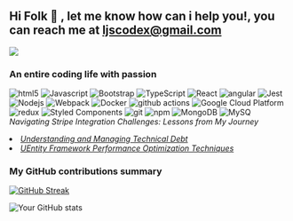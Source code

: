 ## Hi Folk 👋 , let me know how can i help you!, you can reach me at ljscodex@gmail.com

<!--
**ljscodex/ljscodex** is a ✨ _special_ ✨ repository because its `README.md` (this file) appears on your GitHub profile.

Here are some ideas to get you started:

- 🔭 I’m currently working on ...
- 🌱 I’m currently learning ...
- 👯 I’m looking to collaborate on ...
- 🤔 I’m looking for help with ...
- 💬 Ask me about ...
- 📫 How to reach me: ...
- 😄 Pronouns: ...
- ⚡ Fun fact: ...
-->
![](https://komarev.com/ghpvc/?username=ljscodex&theme=dark)
<h3>An entire coding life with passion</h3>
<p>
  <img alt="html5" src="https://img.shields.io/badge/-HTML5-E34F26?style=flat-square&logo=html5&logoColor=white" />
  <img alt="Javascript" src="https://img.shields.io/badge/-javascript-f7df1c?style=flat-square&logo=javascript&logoColor=black" />
  <img alt="Bootstrap" src="https://img.shields.io/badge/-bootstrap-7953b3?style=flat-square&logo=javascript&logoColor=white" />
  <img alt="TypeScript" src="https://img.shields.io/badge/-TypeScript-007ACC?style=flat-square&logo=typescript&logoColor=white" />
  <img alt="React" src="https://img.shields.io/badge/-React-45b8d8?style=flat-square&logo=react&logoColor=white" />
  <img alt="angular" src="https://img.shields.io/badge/-Angular-DD0031?style=flat-square&logo=angular&logoColor=white" />
  <img alt="Jest" src="https://img.shields.io/badge/-jest-be3d19?style=flat-square&logo=jest&logoColor=white" />
  <img alt="Nodejs" src="https://img.shields.io/badge/-Nodejs-43853d?style=flat-square&logo=Node.js&logoColor=white" />
  <img alt="Webpack" src="https://img.shields.io/badge/-Webpack-8DD6F9?style=flat-square&logo=webpack&logoColor=white" />
  <img alt="Docker" src="https://img.shields.io/badge/-Docker-46a2f1?style=flat-square&logo=docker&logoColor=white" />
  <img alt="github actions" src="https://img.shields.io/badge/-Github_Actions-2088FF?style=flat-square&logo=github-actions&logoColor=white" />
  <img alt="Google Cloud Platform" src="https://img.shields.io/badge/-Google_Cloud_Platform-1a73e8?style=flat-square&logo=google-cloud&logoColor=white" />
  <img alt="redux" src="https://img.shields.io/badge/-Redux-764ABC?style=flat-square&logo=redux&logoColor=white" />
  <img alt="Styled Components" src="https://img.shields.io/badge/-Styled_Components-db7092?style=flat-square&logo=styled-components&logoColor=white" />
  <img alt="git" src="https://img.shields.io/badge/-Git-F05032?style=flat-square&logo=git&logoColor=white" />
  <img alt="npm" src="https://img.shields.io/badge/-NPM-CB3837?style=flat-square&logo=npm&logoColor=white" />
  <img alt="MongoDB" src="https://img.shields.io/badge/-MongoDB-13aa52?style=flat-square&logo=mongodb&logoColor=white" />
  <img alt="MySQ" src="https://img.shields.io/badge/MySQL-005C84?style=for-the-badge&logo=mysql&logoColor=white />
  <img alt="Oracle" src="https://img.shields.io/badge/Oracle-F80000?style=for-the-badge&logo=Oracle&logoColor=white />
  <img alt="PostgreSQ" src="https://img.shields.io/badge/PostgreSQL-316192?style=for-the-badge&logo=postgresql&logoColor=white />
  <img alt="RabbitMQ" src="https://img.shields.io/badge/rabbitmq-%23FF6600.svg?&style=for-the-badge&logo=rabbitmq&logoColor=white />
  <img alt="Redis" src="https://img.shields.io/badge/redis-%23DD0031.svg?&style=for-the-badge&logo=redis&logoColor=white />
  <img alt="Medium" src="https://img.shields.io/badge/Medium-12100E?style=for-the-badge&logo=medium&logoColor=white />
  <img alt="Amazon_AWS" src="https://img.shields.io/badge/Amazon_AWS-FF9900?style=for-the-badge&logo=amazonaws&logoColor=white />
  <img alt="Azure_DevOps" src="https://img.shields.io/badge/Azure_DevOps-0078D7?style=for-the-badge&logo=azure-devops&logoColor=white />
  <img alt="Azure_Functions" src="https://img.shields.io/badge/Azure_Functions-0062AD?style=for-the-badge&logo=azure-functions&logoColor=white />
  <img alt="Jenkins" src="https://img.shields.io/badge/Jenkins-49728B?style=for-the-badge&logo=jenkins&logoColor=white />
  <img alt="MS Azure" src="https://img.shields.io/badge/microsoft%20azure-0089D6?style=for-the-badge&logo=microsoft-azure&logoColor=white />
  <img alt="Kubernetes" src="https://img.shields.io/badge/Kubernetes-3069DE?style=for-the-badge&logo=kubernetes&logoColor=white />
  <img alt="Terraform" src="https://img.shields.io/badge/Terraform-7B42BC?style=for-the-badge&logo=terraform&logoColor=white />
  <img alt="SQL Server" src="https://img.shields.io/badge/Microsoft%20SQL%20Server-CC2927?style=for-the-badge&logo=microsoft%20sql%20server&logoColor=white />
  <img alt="SQLite" src="https://img.shields.io/badge/Sqlite-003B57?style=for-the-badge&logo=sqlite&logoColor=white />
  <img alt=".NET" src="https://img.shields.io/badge/.NET-512BD4?style=for-the-badge&logo=dotnet&logoColor=white />
  <img alt="Angular" src="https://img.shields.io/badge/Angular-DD0031?style=for-the-badge&logo=angular&logoColor=white />
  <img alt="Axios" src="https://img.shields.io/badge/axios-671ddf?&style=for-the-badge&logo=axios&logoColor=white />
  <img alt="Babel" src="https://img.shields.io/badge/Babel-F9DC3E?style=for-the-badge&logo=babel&logoColor=white />
  <img alt="Blazor" src="https://img.shields.io/badge/Blazor-512BD4?style=for-the-badge&logo=blazor&logoColor=white />
  <img alt="Docker" src="https://img.shields.io/badge/Docker-2CA5E0?style=for-the-badge&logo=docker&logoColor=white />
  <img alt="JWT" src="https://img.shields.io/badge/JWT-000000?style=for-the-badge&logo=JSON%20web%20tokens&logoColor=white />
  <img alt="Microsoft" src="https://img.shields.io/badge/Microsoft-666666?style=for-the-badge&logo=microsoft&logoColor=white />
  <img alt="Postman" src="https://img.shields.io/badge/Postman-FF6C37?style=for-the-badge&logo=Postman&logoColor=white />
  <img alt="Swagger" src="https://img.shields.io/badge/Swagger-85EA2D?style=for-the-badge&logo=Swagger&logoColor=white />
  <img alt="Stripe" src="https://img.shields.io/badge/Stripe-626CD9?style=for-the-badge&logo=Stripe&logoColor=white />
  <img alt="VSCode" src="https://img.shields.io/badge/VSCode-0078D4?style=for-the-badge&logo=visual%20studio%20code&logoColor=white />
  <img alt="Visual Studio" src="https://img.shields.io/badge/Visual_Studio-5C2D91?style=for-the-badge&logo=visual%20studio&logoColor=white />
  <img alt="VS Code" src="https://img.shields.io/badge/C%23-239120?style=for-the-badge&logo=csharp&logoColor=white />

</p>



<h3>My most recent articles</h3>
<ul>
  <li><a href="https://medium.com/@regondaakhil1509/getting-started-with-react-a-beginners-guide-to-setting-up-your-first-application-a6d8a1ae414](https://medium.com/@ljscodex/navigating-stripe-integration-challenges-lessons-from-my-journey-4eefbb8c1c62)"><i>Navigating Stripe Integration Challenges: Lessons from My Journey</i></a></li>
  <li><a href="https://medium.com/@regondaakhil1509/pushing-your-first-react-app-to-github-a-step-by-step-guide-f7b592e67658](https://medium.com/@ljscodex/understanding-and-managing-technical-deb-304bd0d90a43"><i>Understanding and Managing Technical Debt</i></a></li>
  <li><a href="https://medium.com/@regondaakhil1509/the-ultimate-checklist-for-starting-a-react-project-best-practices-and-tips-b73337b9b173](https://medium.com/@ljscodex/entity-framework-performance-optimization-techniques-b1962937db8f)"><i>UEntity Framework Performance Optimization Techniques</i></a></li>
</ul>


<h3>My GitHub contributions summary</h3>

[![GitHub Streak](https://github-readme-streak-stats.herokuapp.com?user=ljscodex&theme=dark&ring=fb4362&file=fb4362&currStreakNum=fb4362&currStreakLabel=fb4362&hide_border=true)](https://git.io/streak-stats)

![Your GitHub stats](https://github-readme-stats.vercel.app/api?username=ljscodex&hide_border=true&show_icons=true&bg_color=151515&title_color=fb4362&icon_color=fb4362&text_bold=false&text_color=9e9e9e)
